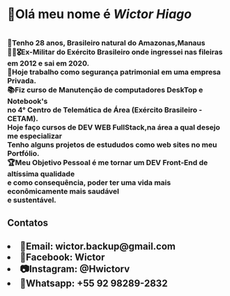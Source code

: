 <h1>👋Olá meu nome é <i>Wictor Hiago</i><h1>
<h3>🤵‍Tenho 28 anos, Brasileiro natural do Amazonas,Manaus<br>
👨‍✈️🎖️Ex-Militar do Exército Brasileiro onde ingressei nas fileiras
em 2012 e sai em 2020. <br>
💼Hoje trabalho como segurança patrimonial em uma empresa Privada. <br>
📚Fiz curso de Manutenção de computadores DeskTop e Notebook's<br>
no 4° Centro de Telemática de Área (Exército Brasileiro - CETAM). <br>
Hoje faço cursos de DEV WEB FullStack,na área a qual desejo me especializar<br>
Tenho alguns projetos de estududos como web sites  no meu Portfólio. <br>
🏆Meu Objetivo Pessoal é me tornar um DEV Front-End de altíssima qualidade<br>
e como consequência, poder ter uma vida mais econômicamente mais saudável<br>
e sustentável.<br>
<h2>Contatos<h2>
<li>📧Email: wictor.backup@gmail.com
<li>📸Facebook: Wictor
<li>📷Instagram: @Hwictorv
<li>📱Whatsapp: +55 92 98289-2832
